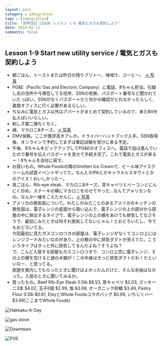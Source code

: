 ```yaml
---
layout: post
category : immigration
tags : [immigration]
title: "浮草日記 12日め レッスン 1-9 電気とガスも契約しよう"
date: 2014-02-12
comments: false
---
```


## Lesson 1-9 Start new utility service / 電気とガスも契約しよう

* 朝ごはん、トーストまたは昨日の残りブリトー、味噌汁、コーヒー。 [-> 写真](http://instagram.com/p/kU7SoplDZs/)
* PG&E（Pacific Gas and Electoric Company）に電話、8ちゃん担当。引越し先の住所や今滞在してる住所、SSNの有無、パスポート番号など聞かれていたっぽい。SSNがなくパスポートだと何かの確認がとれなかったらしく、直接オフィスに行く必要があるらしい。
* ちなみに電気とガス以外はアパートがまとめて契約しているので、来たBillを払えばいいらしい。
* 刺し子第二弾ちくちく。&nbsp; 
* 昼、マカロニ&チーズ。[-> 写真](http://instagram.com/p/kV7OsdlDSv/)
* DMV偵察。ここが悪評高きアレか。ドライバーハンドブック入手。SSN取得後、オンラインで予約してまずは筆記試験を受けに来る予定。
* 午後、8ちゃんをピックアップしてPG&Eのオフィスへ。電話で話は進んでいたので番号を伝えパスポートを見せて手続き完了。これで電気とガスが来るー！8ちゃんを会社に戻す。
* お買いもの。Whole Foodsの隣のSmitten Ice Creamで、ビール味アイスクリームの試食イベントやってた。なんとかIPAとかキャラメルスタウトとかのアイス！おいしかったー。
* 夜ごはん、Rib-eye steak、マカロニ&チーズ、芽キャベツとベーコンとにんにく炒め。ステーキの横にマカロニをのせてやった…なんてアメリカンなの。なんか一線をこえたかんじ。[-> 写真](http://instagram.com/p/kV7m9llDTO/)&nbsp; 
* アメリカの換気扇について。わたしがみたことのあるアメリカのキッチンの換気扇は、電子レンジの底面から吸い込んで、電子レンジの上の部分から部屋の中に排出するタイプで、電子レンジの上の棚をあけても排気してなさそうで、最初にみたときは何それ換気してないじゃん！とおどろいたし、今でもおどろいてる。&nbsp;   
今回最初に見たガスコンロつきの部屋は、電子レンジがなくてコンロ上にはレンジフードみたいなのがあり、上の棚の中に排気ダクトが見えてた。こういうタイプはきっと外に排気してるんだよね？そうよね？  
で、こんど入居する部屋もガスコンロつきで、コンロ上空に電子レンジ、その上の棚を空けると謎の木箱が！この中身はきっと排気ダクトだわ！だといいなー、と思ってる。&nbsp;   
部屋を案内してもらったときに聞けばよかったんだけど、そんな余裕はなかった。入居のときに聞いてみるか。&nbsp; 
* 買ったもの。Beef Rib-Eye Steak 0.5lb $6.53, 芽キャベツ $2.03, ズッキーニ3本 $4.02, 玉子6個 $2.99, 塩 &3.99, オーガニック砂糖 $3.49, Pastry Flour 0.5lb $0.81, EtsyとWhole Foodsコラボバッグ $0.69, いちじくバー $3.99(ここまでWhole Foods)


![Hakkaku-A-Day](https://lh5.googleusercontent.com/-Ek2hRzf-9nw/Uvxtn5AyLCI/AAAAAAAB5Mc/0xSKGjN3WPA/w620-h465-no/14+-+1)

![gas stove](https://lh3.googleusercontent.com/-V8NVF50YGxg/UvvifeyVtKI/AAAAAAAB49M/Dyl0Bz_3yWM/w620-h465-no/gasstove.jpg)

![Downtown](https://lh5.googleusercontent.com/-_-LBo6xIJto/UvwsHbfs5sI/AAAAAAAB5I0/J488etxsDJ4/w620-h465-no/P1150332_1.jpg)

![PGE](https://lh6.googleusercontent.com/-bYFBJtq_cow/UvxuVW7JylI/AAAAAAAB5M0/URovFa3sqyE/w620-h465-no/P1150315.JPG)